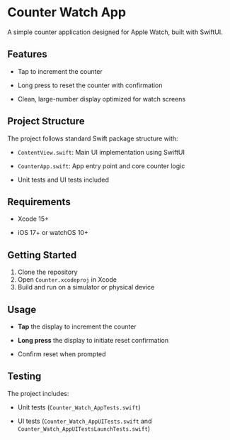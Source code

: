 # Counter Watch App

A simple counter application designed for Apple Watch, built with SwiftUI.


## Features

- Tap to increment the counter

- Long press to reset the counter with confirmation

- Clean, large-number display optimized for watch screens


## Project Structure

The project follows standard Swift package structure with:

- `ContentView.swift`: Main UI implementation using SwiftUI

- `CounterApp.swift`: App entry point and core counter logic

- Unit tests and UI tests included


## Requirements

- Xcode 15+

- iOS 17+ or watchOS 10+


## Getting Started

1. Clone the repository                                                                                                                                                                                        
2. Open `Counter.xcodeproj` in Xcode                                                                                                                                                                           
3. Build and run on a simulator or physical device


## Usage

- **Tap** the display to increment the counter

- **Long press** the display to initiate reset confirmation

- Confirm reset when prompted


## Testing


The project includes:

- Unit tests (`Counter_Watch_AppTests.swift`)

- UI tests (`Counter_Watch_AppUITests.swift` and `Counter_Watch_AppUITestsLaunchTests.swift`)


